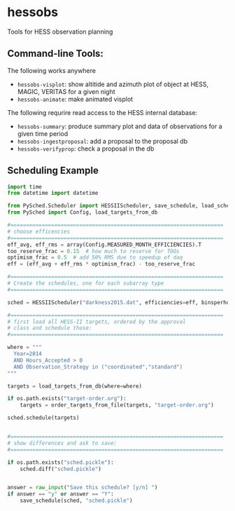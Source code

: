 # hessobs
Tools for HESS observation planning

## Command-line Tools:

The following works anywhere
- `hessobs-visplot`: show altitide and azimuth plot of object at HESS, MAGIC, VERITAS for a given night
- `hessobs-animate`: make animated visplot


The following requrire read access to the HESS internal database:
- `hessobs-summary`: produce summary plot and data of observations for a given time period 
- `hessobs-ingestproposal`: add a proposal to the proposal db
- `hessobs-verifyprop`: check a proposal in the db

## Scheduling Example

```python
import time
from datetime import datetime

from PySched.Scheduler import HESSIIScheduler, save_schedule, load_schedule
from PySched import Config, load_targets_from_db

#====================================================================
# choose efficencies
#====================================================================
eff_avg, eff_rms = array(Config.MEASURED_MONTH_EFFICIENCIES).T
too_reserve_frac = 0.15  # how much to reserve for TOOs
optimism_frac = 0.5  # add 50% RMS due to speedup of daq
eff = (eff_avg + eff_rms * optimism_frac) - too_reserve_frac

#====================================================================
# Create the schedules, one for each subarray type
#====================================================================

sched = HESSIIScheduler("darkness2015.dat", efficiencies=eff, binsperhour=16)

#====================================================================
# first load all HESS-II targets, ordered by the approval
# class and schedule those:
#====================================================================

where = """
  Year=2014 
  AND Hours_Accepted > 0
  AND Observation_Strategy in ("coordinated","standard") 
"""

targets = load_targets_from_db(where=where)

if os.path.exists("target-order.org"):
    targets = order_targets_from_file(targets, "target-order.org")

sched.schedule(targets)


#====================================================================
# show differences and ask to save:
#====================================================================

if os.path.exists("sched.pickle"):
    sched.diff("sched.pickle")


answer = raw_input("Save this schedule? [y/n] ")
if answer == "y" or answer == "Y":
    save_schedule(sched, "sched.pickle")


```
